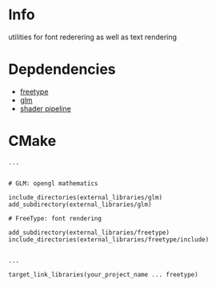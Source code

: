 # Info

utilities for font rederering as well as text rendering

# Depdendencies
* [freetype](https://github.com/freetype/freetype)
* [glm](https://github.com/g-truc/glm)
* [shader pipeline](https://github.com/opengl-toolbox/shader_pipeline)

# CMake

```
...


# GLM: opengl mathematics

include_directories(external_libraries/glm)
add_subdirectory(external_libraries/glm)

# FreeType: font rendering

add_subdirectory(external_libraries/freetype)
include_directories(external_libraries/freetype/include)


... 

target_link_libraries(your_project_name ... freetype)
```
